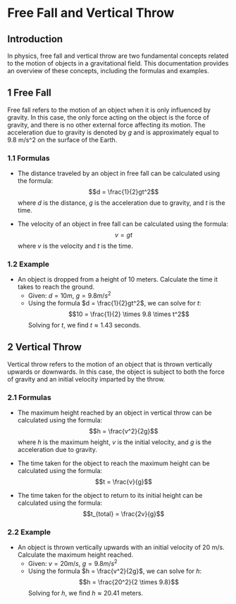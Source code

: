 # Free Fall and Vertical Throw

## Introduction

In physics, free fall and vertical throw are two fundamental concepts related to the motion of objects in a gravitational field. This documentation provides an overview of these concepts, including the formulas and examples.

## 1 Free Fall

Free fall refers to the motion of an object when it is only influenced by gravity. In this case, the only force acting on the object is the force of gravity, and there is no other external force affecting its motion. The acceleration due to gravity is denoted by $g$ and is approximately equal to 9.8 m/s^2 on the surface of the Earth.

### 1.1 Formulas

- The distance traveled by an object in free fall can be calculated using the formula:
    $$d = \frac{1}{2}gt^2$$
    where $d$ is the distance, $g$ is the acceleration due to gravity, and $t$ is the time.

- The velocity of an object in free fall can be calculated using the formula:
    $$v = gt$$
    where $v$ is the velocity and $t$ is the time.

### 1.2 Example

- An object is dropped from a height of 10 meters. Calculate the time it takes to reach the ground.
  - Given: $d = 10m$, $g = 9.8 m/s^2$
  - Using the formula $d = \frac{1}{2}gt^2$, we can solve for $t$:
     $$10 = \frac{1}{2} \times 9.8 \times t^2$$
     Solving for $t$, we find $t \approx 1.43$ seconds.

## 2 Vertical Throw

Vertical throw refers to the motion of an object that is thrown vertically upwards or downwards. In this case, the object is subject to both the force of gravity and an initial velocity imparted by the throw.

### 2.1 Formulas

- The maximum height reached by an object in vertical throw can be calculated using the formula:
    $$h = \frac{v^2}{2g}$$
    where $h$ is the maximum height, $v$ is the initial velocity, and $g$ is the acceleration due to gravity.

- The time taken for the object to reach the maximum height can be calculated using the formula:
    $$t = \frac{v}{g}$$

- The time taken for the object to return to its initial height can be calculated using the formula:
    $$t_{total} = \frac{2v}{g}$$

### 2.2 Example

- An object is thrown vertically upwards with an initial velocity of 20 m/s. Calculate the maximum height reached.
  - Given: $v = 20 m/s$, $g = 9.8m/s^2$
  - Using the formula $h = \frac{v^2}{2g}$, we can solve for $h$:
     $$h = \frac{20^2}{2 \times 9.8}$$
     Solving for $h$, we find $h \approx 20.41$ meters.
